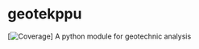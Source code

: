 # geotekppu
[![Coverage](https://github.com/febrifahmi/runner/work/geotekppu/geotekppu/coverage.svg)]
A python module for geotechnic analysis
